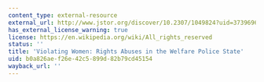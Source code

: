 ```yaml
---
content_type: external-resource
external_url: http://www.jstor.org/discover/10.2307/1049824?uid=3739696&uid=2&uid=4&uid=3739256&sid=21102658016497
has_external_license_warning: true
license: https://en.wikipedia.org/wiki/All_rights_reserved
status: ''
title: 'Violating Women: Rights Abuses in the Welfare Police State'
uid: b0a826ae-f26e-42c5-899d-82b79cd45154
wayback_url: ''
---
```


